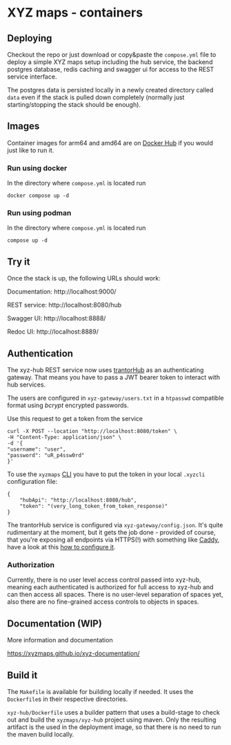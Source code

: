 # XYZ maps - containers

## Deploying

Checkout the repo or just download or copy&paste the `compose.yml` file to deploy a simple XYZ maps setup
including the hub service, the backend postgres database, redis caching and 
swagger ui for access to the REST service interface.

The postgres data is persisted locally in a newly created directory called `data` even if the stack is pulled down completely (normally just starting/stopping the stack should be enough).

## Images

Container images for arm64 and amd64 are on [Docker Hub](https://hub.docker.com/u/xyzmaps) if you would just like to run it.

### Run using docker

In the directory where `compose.yml` is located run

```
docker compose up -d
```

### Run using podman

In the directory where `compose.yml` is located run

```
compose up -d
```

## Try it

Once the stack is up, the following URLs should work:

Documentation: http://localhost:9000/

REST service: http://localhost:8080/hub

Swagger UI: http://localhost:8888/

Redoc UI: http://localhost:8889/

## Authentication

The xyz-hub REST service now uses [trantorHub](https://github.com/olifink/trantorHub) as an authenticating gateway.
That means you have to pass a JWT bearer token to interact with hub services.

The users are configured in `xyz-gateway/users.txt` in a `htpasswd` compatible format using *bcrypt* encrypted passwords.

Use this request to get a token from the service

    curl -X POST --location "http://localhost:8080/token" \
    -H "Content-Type: application/json" \
    -d '{
    "username": "user",
    "password": "uR_p4ssw0rd"
    }'

To use the `xyzmaps` [CLI](https://github.com/xyzmaps/xyz-cli) you have to put the token in
your local `.xyzcli` configuration file:

    {
        "hubApi": "http://localhost:8080/hub",
        "token": "(very_long_token_from_token_response)"
    }

The trantorHub service is configured via `xyz-gateway/config.json`. It's quite rudimentary at the moment,
but it gets the job done - provided of course, that you're exposing all endpoints via HTTPS(!) with something
like [Caddy](https://caddyserver.com), have a look at this [how to configure it](https://memos.mountmerlin.com/m/U6hRmodcfCB6AnpchXiohN#comments).

### Authorization

Currently, there is no user level access control passed into xyz-hub, meaning each authenticated is authorized
for full access to xyz-hub and can then access all spaces. There is no user-level separation of spaces yet, also there
are no fine-grained access controls to objects in spaces.

## Documentation (WIP)

More information and documentation

https://xyzmaps.github.io/xyz-documentation/


## Build it

The `Makefile` is available for building locally if needed. It uses the `Dockerfile`s in their respective directories.

`xyz-hub/Dockerfile` uses a builder pattern that uses a build-stage to check out and build the `xyzmaps/xyz-hub` project using maven. Only the resulting artifact is the used in the deployment image, so that there is no need to run the maven build locally.